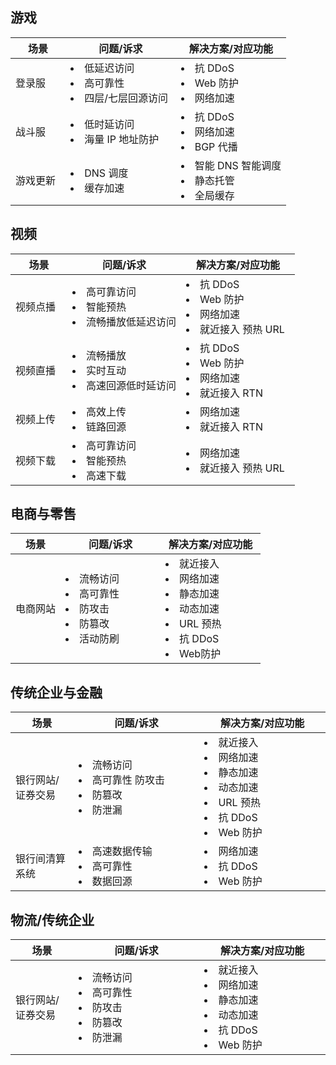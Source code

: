 ## 游戏
<table>
<thead>
<tr>
<th width="20%">场景</th>
<th width="40%">问题/诉求</th>
<th width="40%">解决方案/对应功能</th>
</tr>
</thead>
<tbody><tr>
<td>登录服</td>
<td><li>低延迟访问</li><li> 高可靠性</li><li>  四层/七层回源访问 </li></td>
<td><li>抗 DDoS</li><li>   Web 防护</li><li>   网络加速</li></td>
</tr>
<tr>
<td>战斗服</td>
<td><li>低时延访问</li><li> 海量 IP 地址防护</li></td>
<td><li>  抗 DDoS </li><li>  网络加速 </li><li>  BGP 代播</li></td>
</tr>
<tr>
<td>游戏更新</td>
<td><li>DNS 调度 </li><li> 缓存加速</li></td>
<td><li>智能 DNS 智能调度</li><li> 静态托管 </li><li>全局缓存</li></td>
</tr>
</tbody></table>


## 视频
<table>
<thead>
<tr>
<th width="20%">场景</th>
<th width="40%">问题/诉求</th>
<th width="40%">解决方案/对应功能</th>
</tr>
</thead>
<tbody><tr>
<td>视频点播</td>
<td><li>高可靠访问 </li><li>智能预热</li><li> 流畅播放低延迟访问</li></td>
<td><li> 抗 DDoS </li><li>Web 防护 </li><li>网络加速</li><li> 就近接入 预热 URL</li></td>
</tr>
<tr>
<td>视频直播</td>
<td><li>流畅播放 </li><li>实时互动</li><li> 高速回源低时延访问</li></td>
<td><li>抗 DDoS </li><li>Web 防护</li><li> 网络加速 </li><li>就近接入 RTN</li></td>
</tr>
<tr>
<td>视频上传</td>
<td><li>高效上传</li><li> 链路回源</li></td>
<td><li>网络加速 </li><li>就近接入 RTN</li></td>
</tr>
<tr>
<td>视频下载</td>
<td><li>高可靠访问</li><li>  智能预热 </li><li> 高速下载</li></td>
<td><li>网络加速 </li><li>就近接入 预热 URL</li></td>
</tr>
</tbody></table>

## 电商与零售
<table>
<thead>
<tr>
<th width="20%">场景</th>
<th width="40%">问题/诉求</th>
<th width="40%">解决方案/对应功能</th>
</tr>
</thead>
<tbody><tr>
<td>电商网站</td>
<td><li>流畅访问</li><li> 高可靠性</li><li> 防攻击</li><li> 防篡改</li><li> 活动防刷</li></td>
<td><li>就近接入</li><li> 网络加速 </li><li>静态加速</li><li> 动态加速</li><li> URL 预热</li><li> 抗 DDoS</li><li>Web防护</li></td>
</tr>
</tbody></table>


## 传统企业与金融
<table>
<thead>
<tr>
<th width="20%">场景</th>
<th width="40%">问题/诉求</th>
<th width="40%">解决方案/对应功能</th>
</tr>
</thead>
<tbody><tr>
<td>银行网站/证券交易</td>
<td><li>流畅访问</li><li> 高可靠性 防攻击</li><li> 防篡改</li><li> 防泄漏</li></td>
<td><li>就近接入</li><li> 网络加速</li><li> 静态加速</li><li> 动态加速 </li><li>URL 预热</li><li> 抗 DDoS</li><li> Web 防护</li></td>
</tr>
<tr>
<td>银行间清算系统</td>
<td><li>高速数据传输 </li><li>高可靠性</li><li> 数据回源</li></td>
<td><li>网络加速 </li><li>抗 DDoS</li><li> Web 防护</li></td>
</tr>
</tbody></table>

## 物流/传统企业
<table>
<thead>
<tr>
<th width="20%">场景</th>
<th width="40%">问题/诉求</th>
<th width="40%">解决方案/对应功能</th>
</tr>
</thead>
<tbody><tr>
<td>银行网站/证券交易</td>
<td><li>流畅访问 </li><li>高可靠性 </li><li>防攻击 </li><li>防篡改</li><li> 防泄漏</li></td>
<td><li>就近接入</li><li> 网络加速 </li><li>静态加速 </li><li>动态加速 </li><li>抗 DDoS </li><li>Web 防护</li></td>
</tr>
</tbody></table>

